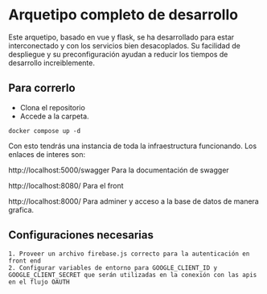 # Arquetipo completo de desarrollo

Este arquetipo, basado en vue y flask, se ha desarrollado para estar interconectado y con los servicios bien desacoplados. Su facilidad de despliegue y su preconfiguración ayudan a reducir los tiempos de desarrollo increiblemente.

## Para correrlo
- Clona el repositorio
- Accede a la carpeta.

```docker compose up -d```

Con esto tendrás una instancia de toda la infraestructura funcionando. Los enlaces de interes son:

http://localhost:5000/swagger Para la documentación de swagger

http://localhost:8080/ Para el front

http://localhost:8000/ Para adminer y acceso a la base de datos de manera grafica.

## Configuraciones necesarias
    1. Proveer un archivo firebase.js correcto para la autenticación en front end
    2. Configurar variables de entorno para GOOGLE_CLIENT_ID y GOOGLE_CLIENT_SECRET que serán utilizadas en la conexión con las apis en el flujo OAUTH